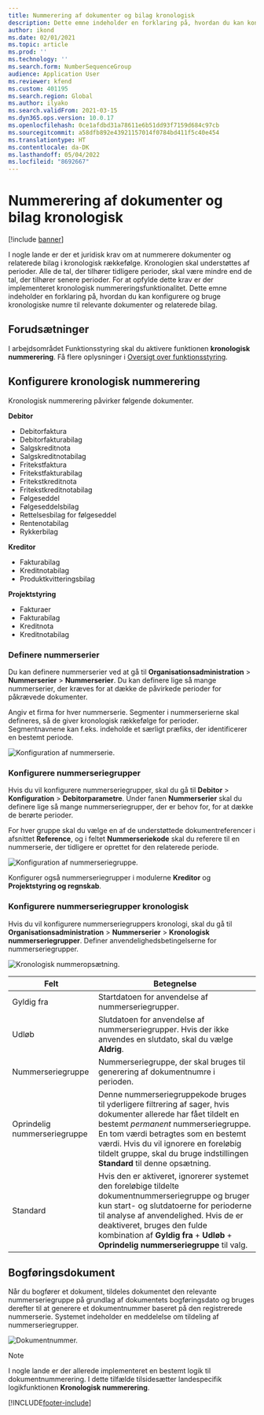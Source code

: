 ```yaml
---
title: Nummerering af dokumenter og bilag kronologisk
description: Dette emne indeholder en forklaring på, hvordan du kan konfigurere og bruge kronologiske numre til relevante dokumenter og relaterede bilag.
author: ikond
ms.date: 02/01/2021
ms.topic: article
ms.prod: ''
ms.technology: ''
ms.search.form: NumberSequenceGroup
audience: Application User
ms.reviewer: kfend
ms.custom: 401195
ms.search.region: Global
ms.author: ilyako
ms.search.validFrom: 2021-03-15
ms.dyn365.ops.version: 10.0.17
ms.openlocfilehash: 0ce1afdbd31a78611e6b51dd93f7159d684c97cb
ms.sourcegitcommit: a58dfb892e43921157014f0784bd411f5c40e454
ms.translationtype: HT
ms.contentlocale: da-DK
ms.lasthandoff: 05/04/2022
ms.locfileid: "8692667"
---
```

# <a name="numbering-documents-and-vouchers-chronologically"></a>Nummerering af dokumenter og bilag kronologisk

[!include [banner](../includes/banner.md)]


I nogle lande er der et juridisk krav om at nummerere dokumenter og relaterede bilag i kronologisk rækkefølge. Kronologien skal understøttes af perioder. Alle de tal, der tilhører tidligere perioder, skal være mindre end de tal, der tilhører senere perioder. For at opfylde dette krav er der implementeret kronologisk nummereringsfunktionalitet. Dette emne indeholder en forklaring på, hvordan du kan konfigurere og bruge kronologiske numre til relevante dokumenter og relaterede bilag.

## <a name="prerequisites"></a>Forudsætninger

I arbejdsområdet Funktionsstyring skal du aktivere funktionen **kronologisk nummerering**. Få flere oplysninger i [Oversigt over funktionsstyring](../../fin-ops-core/fin-ops/get-started/feature-management/feature-management-overview.md).

## <a name="configure-chronological-numbering"></a>Konfigurere kronologisk nummerering

Kronologisk nummerering påvirker følgende dokumenter.

**Debitor**
- Debitorfaktura
- Debitorfakturabilag
- Salgskreditnota
- Salgskreditnotabilag
- Fritekstfaktura
- Fritekstfakturabilag
- Fritekstkreditnota
- Fritekstkreditnotabilag
- Følgeseddel
- Følgeseddelsbilag
- Rettelsesbilag for følgeseddel
- Rentenotabilag
- Rykkerbilag

**Kreditor**
- Fakturabilag
- Kreditnotabilag
- Produktkvitteringsbilag

**Projektstyring**
- Fakturaer
- Fakturabilag
- Kreditnota
- Kreditnotabilag 

### <a name="define-number-sequences"></a>Definere nummerserier

Du kan definere nummerserier ved at gå til **Organisationsadministration** > **Nummerserier** > **Nummerserier**. Du kan definere lige så mange nummerserier, der kræves for at dække de påvirkede perioder for påkrævede dokumenter. 

Angiv et firma for hver nummerserie. Segmenter i nummerserierne skal defineres, så de giver kronologisk rækkefølge for perioder. Segmentnavnene kan f.eks. indeholde et særligt præfiks, der identificerer en bestemt periode.

![Konfiguration af nummerserie.](media/chrono-num-sequence.jpg)

### <a name="configure-number-sequence-groups"></a>Konfigurere nummerseriegrupper

Hvis du vil konfigurere nummerseriegrupper, skal du gå til **Debitor** > **Konfiguration** > **Debitorparametre**. Under fanen **Nummerserier** skal du definere lige så mange nummerseriegrupper, der er behov for, for at dække de berørte perioder. 

For hver gruppe skal du vælge en af de understøttede dokumentreferencer i afsnittet **Reference**, og i feltet **Nummerseriekode** skal du referere til en nummerserie, der tidligere er oprettet for den relaterede periode.

![Konfiguration af nummerseriegruppe.](media/chrono-num-sequence-group.jpg)

Konfigurer også nummerseriegrupper i modulerne **Kreditor** og **Projektstyring og regnskab**.

### <a name="configure-number-sequence-groups-chronology"></a>Konfigurere nummerseriegrupper kronologisk

Hvis du vil konfigurere nummerseriegruppers kronologi, skal du gå til **Organisationsadministration** > **Nummerserier** > **Kronologisk nummerseriegrupper**. Definer anvendelighedsbetingelserne for nummerseriegrupper.

![Kronologisk nummeropsætning.](media/chrono-num-sequence-group-period.jpg)

| Felt            | Betegnelse                                                                                                                                                                                                                                                                                                                                                                                   |
|---------------------|------------------------------------------------------------------------------------------------------------------------------------------------------------------------------------------------------------------------------------------------------------------------------------------------------------------------------------------------------------------------------------------------|
| Gyldig fra  | Startdatoen for anvendelse af nummerseriegrupper. |
| Udløb      | Slutdatoen for anvendelse af nummerseriegrupper. Hvis der ikke anvendes en slutdato, skal du vælge **Aldrig**. |
| Nummerseriegruppe | Nummerseriegruppe, der skal bruges til generering af dokumentnumre i perioden. |
| Oprindelig nummerseriegruppe | Denne nummerseriegruppekode bruges til yderligere filtrering af sager, hvis dokumenter allerede har fået tildelt en bestemt *permanent* nummerseriegruppe. En tom værdi betragtes som en bestemt værdi. Hvis du vil ignorere en foreløbig tildelt gruppe, skal du bruge indstillingen **Standard** til denne opsætning. |
| Standard | Hvis den er aktiveret, ignorerer systemet den foreløbige tildelte dokumentnummerseriegruppe og bruger kun start- og slutdatoerne for perioderne til analyse af anvendelighed. Hvis de er deaktiveret, bruges den fulde kombination af **Gyldig fra** + **Udløb** + **Oprindelig nummerseriegruppe** til valg. |

## <a name="document-posting"></a>Bogføringsdokument
Når du bogfører et dokument, tildeles dokumentet den relevante nummerseriegruppe på grundlag af dokumentets bogføringsdato og bruges derefter til at generere et dokumentnummer baseret på den registrerede nummerserie. Systemet indeholder en meddelelse om tildeling af nummerseriegrupper.

![Dokumentnummer.](media/chrono-num-sequence-fti.jpg)

> [!NOTE]
> I nogle lande er der allerede implementeret en bestemt logik til dokumentnummerering. I dette tilfælde tilsidesætter landespecifik logikfunktionen **Kronologisk nummerering**.


[!INCLUDE[footer-include](../../includes/footer-banner.md)]
